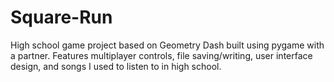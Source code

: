 # Square-Run
High school game project based on Geometry Dash built using pygame with a partner.
Features multiplayer controls, file saving/writing, user interface design, and songs I used to listen to in high school.
